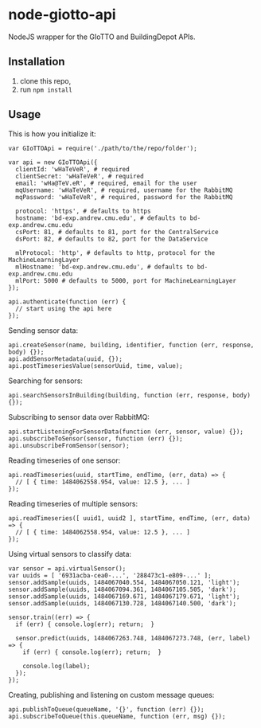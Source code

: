# node-giotto-api

NodeJS wrapper for the GIoTTO and BuildingDepot APIs.

## Installation

1. clone this repo,
2. run `npm install`

## Usage

This is how you initialize it:

```
var GIoTTOApi = require('./path/to/the/repo/folder');

var api = new GIoTTOApi({
  clientId: 'wHaTeVeR', # required
  clientSecret: 'wHaTeVeR', # required
  email: 'wHa@TeV.eR', # required, email for the user
  mqUsername: 'wHaTeVeR', # required, username for the RabbitMQ
  mqPassword: 'wHaTeVeR', # required, password for the RabbitMQ

  protocol: 'https', # defaults to https
  hostname: 'bd-exp.andrew.cmu.edu', # defaults to bd-exp.andrew.cmu.edu
  csPort: 81, # defaults to 81, port for the CentralService
  dsPort: 82, # defaults to 82, port for the DataService

  mlProtocol: 'http', # defaults to http, protocol for the MachineLearningLayer
  mlHostname: 'bd-exp.andrew.cmu.edu', # defaults to bd-exp.andrew.cmu.edu
  mlPort: 5000 # defaults to 5000, port for MachineLearningLayer
});

api.authenticate(function (err) {
  // start using the api here
});
```

Sending sensor data:

```
api.createSensor(name, building, identifier, function (err, response, body) {});
api.addSensorMetadata(uuid, {});
api.postTimeseriesValue(sensorUuid, time, value);
```

Searching for sensors:

```
api.searchSensorsInBuilding(building, function (err, response, body) {});
```

Subscribing to sensor data over RabbitMQ:

```
api.startListeningForSensorData(function (err, sensor, value) {});
api.subscribeToSensor(sensor, function (err) {});
api.unsubscribeFromSensor(sensor);
```

Reading timeseries of one sensor:

```
api.readTimeseries(uuid, startTime, endTime, (err, data) => {
  // [ { time: 1484062558.954, value: 12.5 }, ... ]
});
```

Reading timeseries of multiple sensors:

```
api.readTimeseries([ uuid1, uuid2 ], startTime, endTime, (err, data) => {
  // [ { time: 1484062558.954, value: 12.5 }, ... ]
});
```

Using virtual sensors to classify data:

```
var sensor = api.virtualSensor();
var uuids = [ '6931acba-cea0-...', '288473c1-e809-...' ];
sensor.addSample(uuids, 1484067040.554, 1484067050.121, 'light');
sensor.addSample(uuids, 1484067094.361, 1484067105.505, 'dark');
sensor.addSample(uuids, 1484067169.671, 1484067179.671, 'light');
sensor.addSample(uuids, 1484067130.728, 1484067140.500, 'dark');

sensor.train((err) => {
  if (err) { console.log(err); return;  }

  sensor.predict(uuids, 1484067263.748, 1484067273.748, (err, label) => {
    if (err) { console.log(err); return;  }

    console.log(label);
  });
});
```

Creating, publishing and listening on custom message queues:

```
api.publishToQueue(queueName, '{}', function (err) {});
api.subscribeToQueue(this.queueName, function (err, msg) {});
```
